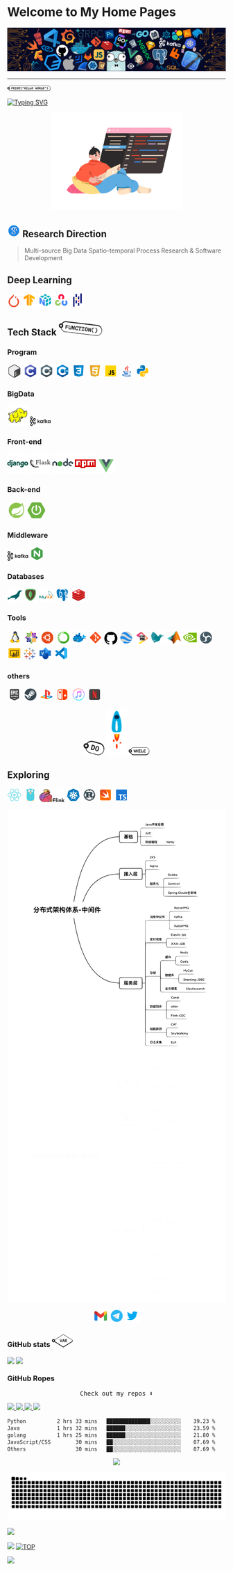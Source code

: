 # Welcome to My Home Pages

<!--  [![](https://github.com/amortx/amortx/blob/master/assets/program.png)](https://github.com/amortx)  -->

<p align="center">
  <a href= "https://github.com/amortx"><img src="https://github.com/amortx/amortx/blob/master/assets/program.png"/></a>
</p>

  <!-- <a href= "https://github.com/amortx"><img align="center" src="assets/program.png"></a> -->

---

<p>
  <a href= "https://github.com/amortx"><img width="100" src="https://github.com/amortx/amortx/blob/master/assets/taxi-print.png"></a>
<p>


[![Typing SVG](https://readme-typing-svg.demolab.com?font=times&weight=500&pause=1000&color=004088&center=true&vCenter=true&multiline=true&height=65&lines=This+is+amortx's+github+homepage;Welcome+to+My+Home+Page)](https://amortx.github.io/amortx)


<p align="center">
  <a href= "https://github.com/amortx"><img width="300" src="https://github.com/amortx/amortx/blob/master/assets/coder.gif"></a>
</p>


## <a href= "https://github.com/amortx"><img width="30" src="https://github.com/amortx/amortx/blob/master/assets/google-scholar.svg"></a> Research Direction

<!-- <img src="assets/googlescholar.svg#gh-dark-mode-only" width="30"> -->
<!-- #gh-light-mode-only -->

  > Multi-source Big Data Spatio-temporal Process Research & Software Development


## Deep Learning

<p>
  <a href= "https://github.com/amortx"><img width="30" src="https://github.com/amortx/amortx/blob/master/assets/pytorch.svg"></a>
  <a href= "https://github.com/amortx"><img width="33" src="https://github.com/amortx/amortx/blob/master/assets/tensorflow.svg"></a>
  <a href= "https://github.com/amortx"><img width="33" src="https://github.com/amortx/amortx/blob/master/assets/numpy.svg"></a>
  <a href= "https://github.com/amortx"><img width="33" src="https://github.com/amortx/amortx/blob/master/assets/opencv.svg"></a>
  <a href= "https://github.com/amortx"><img width="33" src="https://github.com/amortx/amortx/blob/master/assets/pandas.svg"></a>
</p>


## Tech Stack <img width="100" src="https://github.com/amortx/amortx/blob/master/assets/taxi-function.png">

### Program

<p>
  <a href= "https://github.com/amortx"><img width="33" src="https://github.com/amortx/amortx/blob/master/assets/bash.svg"></a>
  <a href= "https://github.com/amortx"><img width="33" src="https://github.com/amortx/amortx/blob/master/assets/c.svg"></a>
  <a href= "https://github.com/amortx"><img width="33" src="https://github.com/amortx/amortx/blob/master/assets/csharp.svg"></a>
  <a href= "https://github.com/amortx"><img width="33" src="https://github.com/amortx/amortx/blob/master/assets/cpp.svg"></a>
  <a href= "https://github.com/amortx"><img width="33" src="https://github.com/amortx/amortx/blob/master/assets/css3.svg"></a>
  <a href= "https://github.com/amortx"><img width="33" src="https://github.com/amortx/amortx/blob/master/assets/html5.svg"></a>
  <a href= "https://github.com/amortx"><img width="33" src="https://github.com/amortx/amortx/blob/master/assets/javascript.gif"></a>
  <a href= "https://github.com/amortx"><img width="33" src="https://github.com/amortx/amortx/blob/master/assets/java.gif"></a>
  <a href= "https://github.com/amortx"><img width="33" src="https://github.com/amortx/amortx/blob/master/assets/python.gif"></a>
</p>

### BigData

<p>
  <a href= "https://github.com/amortx"><img width="48" src="https://github.com/amortx/amortx/blob/master/assets/hadoop.svg"></a>
  <a href= "https://github.com/amortx"><img width="48" src="https://github.com/amortx/amortx/blob/master/assets/kafka.svg"></a>
</p>

### Front-end


<p>
  <a href= "https://github.com/amortx"><img width="48" src="https://github.com/amortx/amortx/blob/master/assets/django.svg"></a>
  <a href= "https://github.com/amortx"><img width="48" src="https://github.com/amortx/amortx/blob/master/assets/flask.svg"></a>
  <a href= "https://github.com/amortx"><img width="48" src="https://github.com/amortx/amortx/blob/master/assets/nodejs.svg"></a>
  <a href= "https://github.com/amortx"><img width="48" src="https://github.com/amortx/amortx/blob/master/assets/npm.svg"></a>
  <a href= "https://github.com/amortx"><img width="40" src="https://github.com/amortx/amortx/blob/master/assets/vuejs.svg"></a>
</p>


### Back-end

<p>
  <a href= "https://github.com/amortx"><img width="42" src="https://github.com/amortx/amortx/blob/master/assets/spring.svg"></a>
  <a href= "https://github.com/amortx"><img width="42" src="https://github.com/amortx/amortx/blob/master/assets/springboot.svg" ></a>
</p>

### Middleware
<p>
  <a href= "https://github.com/amortx"><img width="48" src="https://github.com/amortx/amortx/blob/master/assets/kafka.svg"></a>
  <a href= "https://github.com/amortx"><img width="33" src="https://github.com/amortx/amortx/blob/master/assets/nginx.svg"></a>
</p>

### Databases

<p>
  <a href= "https://github.com/amortx"><img width="33" src="https://github.com/amortx/amortx/blob/master/assets/mariadb.svg"></a>
  <a href= "https://github.com/amortx"><img width="33" src="https://github.com/amortx/amortx/blob/master/assets/mongodb.svg"></a>
  <a href= "https://github.com/amortx"><img width="33" src="https://github.com/amortx/amortx/blob/master/assets/mysql.svg"></a>
  <a href= "https://github.com/amortx"><img width="33" src="https://github.com/amortx/amortx/blob/master/assets/postgresql.svg"></a>
  <a href= "https://github.com/amortx"><img width="33" src="https://github.com/amortx/amortx/blob/master/assets/redis.svg"></a>
</p>

### Tools

<p>
  <a href= "https://github.com/amortx"><img width="35" src="https://github.com/amortx/amortx/blob/master/assets/linux.png"></a>
  <a href= "https://github.com/amortx"><img width="33" src="https://github.com/amortx/amortx/blob/master/assets/centos.png"></a>
  <a href= "https://github.com/amortx"><img width="33" src="https://github.com/amortx/amortx/blob/master/assets/ubuntu.png"></a>
  <a href= "https://github.com/amortx"><img width="33" src="https://github.com/amortx/amortx/blob/master/assets/anaconda.svg"></a>
  <a href= "https://github.com/amortx"><img width="33" src="https://github.com/amortx/amortx/blob/master/assets/docker.svg"></a>
  <a href= "https://github.com/amortx"><img width="33" src="https://github.com/amortx/amortx/blob/master/assets/git.svg"></a>
  <a href= "https://github.com/amortx"><img width="30" src="https://github.com/amortx/amortx/blob/master/assets/github.svg"></a>
  <a href= "https://github.com/amortx"><img width="33" src="https://github.com/amortx/amortx/blob/master/assets/googleearth.svg"></a>
  <a href= "https://github.com/amortx"><img width="33" src="https://github.com/amortx/amortx/blob/master/assets/jetbrains.svg"></a>
  <a href= "https://github.com/amortx"><img width="33" src="https://github.com/amortx/amortx/blob/master/assets/latex.svg"></a>
  <a href= "https://github.com/amortx"><img width="33" src="https://github.com/amortx/amortx/blob/master/assets/matlab.svg"></a>
  <a href= "https://github.com/amortx"><img width="33" src="https://github.com/amortx/amortx/blob/master/assets/nvidia.svg"></a>
  <a href= "https://github.com/amortx"><img width="33" src="https://github.com/amortx/amortx/blob/master/assets/obs.svg"></a>
  <a href= "https://github.com/amortx"><img width="33" src="https://github.com/amortx/amortx/blob/master/assets/powerbi.svg"></a>
  <a href= "https://github.com/amortx"><img width="30" src="https://github.com/amortx/amortx/blob/master/assets/tableau.svg"></a>
  <a href= "https://github.com/amortx"><img width="33" src="https://github.com/amortx/amortx/blob/master/assets/visio.svg"></a>
  <a href= "https://github.com/amortx"><img width="33" src="https://github.com/amortx/amortx/blob/master/assets/vscode.svg"></a>
</p>

### others

<p>
  <a href= "https://github.com/amortx"><img width="33" src="https://github.com/amortx/amortx/blob/master/assets/epic.svg"></a>
  <a href= "https://github.com/amortx"><img width="33" src="https://github.com/amortx/amortx/blob/master/assets/steam.svg"></a>
  <a href= "https://github.com/amortx"><img width="33" src="https://github.com/amortx/amortx/blob/master/assets/playstation.svg"></a>
  <a href= "https://github.com/amortx"><img width="33" src="https://github.com/amortx/amortx/blob/master/assets/switch.svg"></a>
  <a href= "https://github.com/amortx"><img width="33" src="https://github.com/amortx/amortx/blob/master/assets/itunes.svg"></a>
  <a href= "https://github.com/amortx"><img width="33" src="https://github.com/amortx/amortx/blob/master/assets/netflix.gif"></a>
</p>

<p align="center">
  <a href= "https://github.com/amortx"><img width="48" src="https://github.com/amortx/amortx/blob/master/assets/taxi-do.png"></a>
  <a href= "https://github.com/amortx"><img width="48" src="https://github.com/amortx/amortx/blob/master/assets/Rockets.gif"></a>
  <a href= "https://github.com/amortx"><img width="48" src="https://github.com/amortx/amortx/blob/master/assets/taxi-while.png"></a>
</p>

## Exploring

<p>
  <a href= "https://github.com/amortx"><img width="33" src="https://github.com/amortx/amortx/blob/master/assets/react.svg" ></a>
  <a href= "https://github.com/amortx"><img width="33" src="https://github.com/amortx/amortx/blob/master/assets/golang.svg"></a>
  <a href= "https://github.com/amortx"><img width="58" src="https://github.com/amortx/amortx/blob/master/assets/flink.svg"></a>
  <a href= "https://github.com/amortx"><img width="33" src="https://github.com/amortx/amortx/blob/master/assets/kubernetes.svg"></a>
  <a href= "https://github.com/amortx"><img width="33" src="https://github.com/amortx/amortx/blob/master/assets/rust.svg"></a>
  <a href= "https://github.com/amortx"><img width="33" src="https://github.com/amortx/amortx/blob/master/assets/swift.svg"></a>
  <a href= "https://github.com/amortx"><img width="33" src="https://github.com/amortx/amortx/blob/master/assets/typescript.svg"></a>
</p>

<p align="center">
  <img align="middle" width="600" src="https://github.com/amortx/amortx/blob/master/assets/middleware.svg#gh-light-mode-only">
  <img align="middle" width="600"  src="https://github.com/amortx/amortx/blob/master/assets/middleware-dark.svg#gh-dark-mode-only">
<!--   style="filter: drop-shadow(1000px 0 0 #6DB33F); transform: translate(-1000px);" -->
</p>


<p align="center">
    <a href="https://github.com/amortx"><img width="33" src="https://github.com/amortx/amortx/blob/master/assets/gmail.svg"/></img></a>
    <a href="https://github.com/amortx"><img width="33" src="https://github.com/amortx/amortx/blob/master/assets/telegram.gif"/></img></a>
    <img width="33" src="https://github.com/amortx/amortx/blob/master/assets/twitter.svg#gh-dark-mode-only"/></img>
</p>

### GitHub stats <img width="48" src="https://github.com/amortx/amortx/blob/master/assets/taxi-var.png">

<p>
  <img align="center" src="https://github-readme-stats.vercel.app/api?username=amortx&show_icons=true&theme=vue-dark" />

  <!-- <img align="center" src="https://github-readme-stats.vercel.app/api?username=amortx&show_icons=true&theme=vue#gh-light-mode-only" /> -->
  <!-- [![Amortx's GitHub stats](https://github-readme-stats.vercel.app/api?username=amortx&show_icons=true&theme=vue-dark)](https://github.com/amortx) -->
  <!-- &theme=swift&hide=contribs,prs -->
  
  <img align="center" src="https://github-readme-stats.vercel.app/api/top-langs/?username=amortx&hide=css,html" />
  <!-- [![Top Langs](https://github-readme-stats.vercel.app/api/top-langs/?username=amortx&hide=css,html)](https://github.com/amortx) -->
</p>

### GitHub Ropes

<p align="center"><samp>Check out my repos ⬇️ </samp></p>


<p>
  <a href= "https://github.com/amortx/coding-interview-university">
    <img src="https://github-readme-stats.vercel.app/api/pin/?username=amortx&repo=coding-interview-university&hide_border" >
  </a>
  <a href= "https://github.com/amortx/OI-wiki">
    <img src="https://github-readme-stats.vercel.app/api/pin/?username=amortx&repo=OI-wiki" >
  </a>
    <a href= "https://github.com/amortx/machine-learning-for-software-engineers">
    <img src="https://github-readme-stats.vercel.app/api/pin/?username=amortx&repo=machine-learning-for-software-engineers" >
  </a>
    <a href= "https://github.com/amortx/python">
    <img src="https://github-readme-stats.vercel.app/api/pin/?username=amortx&repo=python" >
  </a>
<!-- [![Readme Card](https://github-readme-stats.vercel.app/api/pin/?username=amortx&repo=coding-interview-university)](https://github.com/amortx/coding-interview-university)
[![Readme Card](https://github-readme-stats.vercel.app/api/pin/?username=amortx&repo=OI-wiki)](https://github.com/amortx/OI-wiki)
[![Readme Card](https://github-readme-stats.vercel.app/api/pin/?username=amortx&repo=python)](https://github.com/amortx/python)
[![Readme Card](https://github-readme-stats.vercel.app/api/pin/?username=amortx&repo=machine-learning-for-software-engineers)](https://github.com/amortx/machine-learning-for-software-engineers) -->
</p>


<!-- <h4 align="center"><samp> Hi there 👋🏾  welcome to my Github! I like to write in <s>Python</s> Code and I'm exploring Cloud Tech 🐍 ☁️ </samp></h4> -->


```text
Python          2 hrs 33 mins   ██████████████░░░░░░░░░░    39.23 %
Java            1 hrs 32 mins   ██████░░░░░░░░░░░░░░░░░░    23.59 %
golang          1 hrs 25 mins   ██████░░░░░░░░░░░░░░░░░░    21.80 %
JavaScript/CSS        30 mins   ██░░░░░░░░░░░░░░░░░░░░░░    07.69 %
Others                30 mins   ██░░░░░░░░░░░░░░░░░░░░░░    07.69 %
```


<p align="center"> <img src="https://github-profile-trophy.vercel.app/?username=amortx&column=-1"/></p>

<p align="center"><img src="https://github.com/amortx/amortx/blob/master/assets/github-contribution-grid-snake.svg" /></p>


[![](https://img.shields.io/github/followers/amortx?style=social)](https://github.com/amortx)

[![](https://img.shields.io/badge/Follow@amortx-2921-%23FD415E?&logo=github)](https://github.com/amortx)
[![TOP](https://img.shields.io/badge/amor-tx-blue?style=social&logo=apple)](#welcome-to-my-home-pages)

[![](https://visitor-badge.glitch.me/badge?page_id=amortx.amortx)](https://github.com/amortx)



<!--
**amortx/amortx** is a ✨ _special_ ✨ repository because its `README.md` (this file) appears on your GitHub profile.
-->
<!-- Here are some ideas to get you started:

- 🔭 I’m currently working on ...
- 🌱 I’m currently learning ...
- 👯 I’m looking to collaborate on ...
- 🤔 I’m looking for help with ...
- 💬 Ask me about ...
- 📫 How to reach me: ...
- 😄 Pronouns: ...
- ⚡ Fun fact: ... -->
